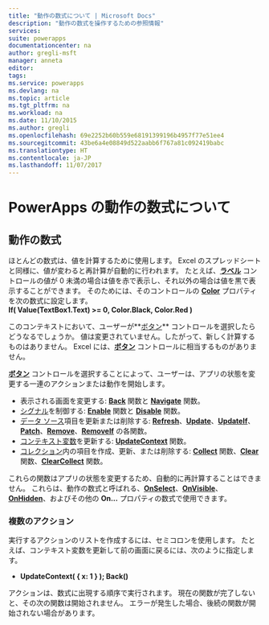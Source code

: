 ```yaml
---
title: "動作の数式について | Microsoft Docs"
description: "動作の数式を操作するための参照情報"
services: 
suite: powerapps
documentationcenter: na
author: gregli-msft
manager: anneta
editor: 
tags: 
ms.service: powerapps
ms.devlang: na
ms.topic: article
ms.tgt_pltfrm: na
ms.workload: na
ms.date: 11/10/2015
ms.author: gregli
ms.openlocfilehash: 69e2252b60b559e68191399196b4957f77e51ee4
ms.sourcegitcommit: 43be6a4e08849d522aabb6f767a81c092419babc
ms.translationtype: HT
ms.contentlocale: ja-JP
ms.lasthandoff: 11/07/2017
---
```

# <a name="understand-behavior-formulas-in-powerapps"></a>PowerApps の動作の数式について
## <a name="behavior-formulas"></a>動作の数式
ほとんどの数式は、値を計算するために使用します。  Excel のスプレッドシートと同様に、値が変わると再計算が自動的に行われます。  たとえば、**[ラベル](controls/control-text-box.md)** コントロールの値が 0 未満の場合は値を赤で表示し、それ以外の場合は値を黒で表示することができます。 そのためには、そのコントロールの **[Color](controls/properties-color-border.md)** プロパティを次の数式に設定します。
<br>**If( Value(TextBox1.Text) >= 0, Color.Black, Color.Red )**

このコンテキストにおいて、ユーザーが**[ボタン](controls/control-button.md)** コントロールを選択したらどうなるでしょうか。  値は変更されていません。したがって、新しく計算するものはありません。 Excel には、**[ボタン](controls/control-button.md)** コントロールに相当するものがありません。  

**[ボタン](controls/control-button.md)** コントロールを選択することによって、ユーザーは、アプリの状態を変更する一連のアクションまたは動作を開始します。

* 表示される画面を変更する: **[Back](functions/function-navigate.md)** 関数と **[Navigate](functions/function-navigate.md)** 関数。
* [シグナル](functions/signals.md)を制御する: **[Enable](functions/function-enable-disable.md)** 関数と **[Disable](functions/function-enable-disable.md)** 関数。
* [データ ソース](working-with-data-sources.md)項目を更新または削除する: **[Refresh](functions/function-refresh.md)**、**[Update](functions/function-update-updateif.md)**、**[UpdateIf](functions/function-update-updateif.md)**、**[Patch](functions/function-patch.md)**、**[Remove](functions/function-remove-removeif.md)**、**[RemoveIf](functions/function-remove-removeif.md)** の各関数。
* [コンテキスト変数](working-with-variables.md#create-a-context-variable)を更新する: **[UpdateContext](functions/function-updatecontext.md)** 関数。
* [コレクション](working-with-data-sources.md#collections)内の項目を作成、更新、または削除する: **[Collect](functions/function-clear-collect-clearcollect.md)** 関数、**[Clear](functions/function-clear-collect-clearcollect.md)** 関数、**[ClearCollect](functions/function-clear-collect-clearcollect.md)** 関数。

これらの関数はアプリの状態を変更するため、自動的に再計算することはできません。 これらは、動作の数式と呼ばれる、**[OnSelect](controls/properties-core.md)**、**[OnVisible](controls/control-screen.md)**、**[OnHidden](controls/control-screen.md)**、およびその他の **On...** プロパティの数式で使用できます。

### <a name="more-than-one-action"></a>複数のアクション
実行するアクションのリストを作成するには、セミコロンを使用します。 たとえば、コンテキスト変数を更新して前の画面に戻るには、次のように指定します。

* **UpdateContext( { x: 1 } ); Back()**

アクションは、数式に出現する順序で実行されます。  現在の関数が完了しないと、その次の関数は開始されません。 エラーが発生した場合、後続の関数が開始されない場合があります。

